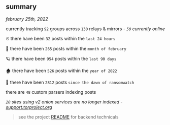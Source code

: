
## summary
_february 25th, 2022_

currently tracking `92` groups across `130` relays & mirrors - _`50` currently online_

⏲ there have been `32` posts within the `last 24 hours`

🦈 there have been `265` posts within the `month of february`

🪐 there have been `954` posts within the `last 90 days`

🏚 there have been `526` posts within the `year of 2022`

🦕 there have been `2812` posts `since the dawn of ransomwatch`

there are `48` custom parsers indexing posts

_`20` sites using v2 onion services are no longer indexed - [support.torproject.org](https://support.torproject.org/onionservices/v2-deprecation/)_

> see the project [README](https://github.com/thetanz/ransomwatch#ransomwatch--) for backend technicals
